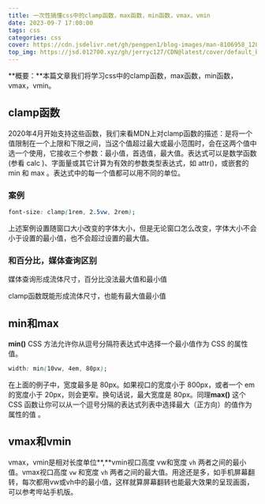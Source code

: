 ```yaml
---
title: 一次性搞懂css中的clamp函数，max函数，min函数，vmax，vmin
date: 2023-09-7 17:00:00
tags: css
categories: css
cover: https://cdn.jsdelivr.net/gh/pengpen1/blog-images/man-8106958_1280.png
top_img: https://jsd.012700.xyz/gh/jerryc127/CDN@latest/cover/default_bg.png
---
```

**概要：**本篇文章我们将学习css中的clamp函数，max函数，min函数，vmax，vmin。

## clamp函数

2020年4月开始支持这些函数，我们来看MDN上对clamp函数的描述：是将一个值限制在一个上限和下限之间，当这个值超过最大或最小范围时，会在这两个值中选一个使用，它接收三个参数：最小值，首选值，最大值。表达式可以是数学函数 (参看 calc )、字面量或其它计算为有效的参数类型表达式，如 attr()，或嵌套的 min 和 max 。表达式中的每一个值都可以用不同的单位。

### 案例

```css
font-size: clamp(1rem, 2.5vw, 2rem);
```

上述案例设置随窗口大小改变的字体大小，但是无论窗口怎么改变，字体大小不会小于设置的最小值，也不会超过设置的最大值。

### **和百分比，媒体查询区别**

媒体查询形成流体尺寸，百分比没法最大值和最小值

clamp函数既能形成流体尺寸，也能有最大值最小值

## min和max

**min()** CSS 方法允许你从逗号分隔符表达式中选择一个最小值作为 CSS 的属性值。

```css
width: min(10vw, 4em, 80px);
```

在上面的例子中，宽度最多是 80px。如果视口的宽度小于 800px，或者一个 em 的宽度小于 20px，则会更窄。换句话说，最大宽度是 80px。同理**max()** 这个 CSS 函数让你可以从一个逗号分隔的表达式列表中选择最大（正方向）的值作为属性的值 。

## **vmax和vmin**

vmax，vmin是相对长度单位**,**vmin视口高度 vw和宽度 `vh` 两者之间的最小值。vmax视口高度 `vw` 和宽度 `vh` 两者之间的最大值。用途还是多，如手机屏幕翻转，每次都用vw或vh中的最小值，这样就算屏幕翻转也能最大效果的呈现画面，可以参考哔站手机版。


